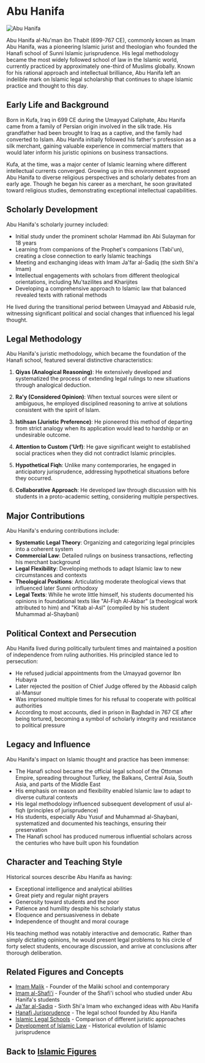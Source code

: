 # Abu Hanifa

![Abu Hanifa](../../images/abu_hanifa.jpg)

Abu Hanifa al-Nu'man ibn Thabit (699-767 CE), commonly known as Imam Abu Hanifa, was a pioneering Islamic jurist and theologian who founded the Hanafi school of Sunni Islamic jurisprudence. His legal methodology became the most widely followed school of law in the Islamic world, currently practiced by approximately one-third of Muslims globally. Known for his rational approach and intellectual brilliance, Abu Hanifa left an indelible mark on Islamic legal scholarship that continues to shape Islamic practice and thought to this day.

## Early Life and Background

Born in Kufa, Iraq in 699 CE during the Umayyad Caliphate, Abu Hanifa came from a family of Persian origin involved in the silk trade. His grandfather had been brought to Iraq as a captive, and the family had converted to Islam. Abu Hanifa initially followed his father's profession as a silk merchant, gaining valuable experience in commercial matters that would later inform his juristic opinions on business transactions.

Kufa, at the time, was a major center of Islamic learning where different intellectual currents converged. Growing up in this environment exposed Abu Hanifa to diverse religious perspectives and scholarly debates from an early age. Though he began his career as a merchant, he soon gravitated toward religious studies, demonstrating exceptional intellectual capabilities.

## Scholarly Development

Abu Hanifa's scholarly journey included:

- Initial study under the prominent scholar Hammad ibn Abi Sulayman for 18 years
- Learning from companions of the Prophet's companions (Tabi'un), creating a close connection to early Islamic teachings
- Meeting and exchanging ideas with Imam Ja'far al-Sadiq (the sixth Shi'a Imam)
- Intellectual engagements with scholars from different theological orientations, including Mu'tazilites and Kharijites
- Developing a comprehensive approach to Islamic law that balanced revealed texts with rational methods

He lived during the transitional period between Umayyad and Abbasid rule, witnessing significant political and social changes that influenced his legal thought.

## Legal Methodology

Abu Hanifa's juristic methodology, which became the foundation of the Hanafi school, featured several distinctive characteristics:

1. **Qiyas (Analogical Reasoning)**: He extensively developed and systematized the process of extending legal rulings to new situations through analogical deduction.

2. **Ra'y (Considered Opinion)**: When textual sources were silent or ambiguous, he employed disciplined reasoning to arrive at solutions consistent with the spirit of Islam.

3. **Istihsan (Juristic Preference)**: He pioneered this method of departing from strict analogy when its application would lead to hardship or an undesirable outcome.

4. **Attention to Custom ('Urf)**: He gave significant weight to established social practices when they did not contradict Islamic principles.

5. **Hypothetical Fiqh**: Unlike many contemporaries, he engaged in anticipatory jurisprudence, addressing hypothetical situations before they occurred.

6. **Collaborative Approach**: He developed law through discussion with his students in a proto-academic setting, considering multiple perspectives.

## Major Contributions

Abu Hanifa's enduring contributions include:

- **Systematic Legal Theory**: Organizing and categorizing legal principles into a coherent system
- **Commercial Law**: Detailed rulings on business transactions, reflecting his merchant background
- **Legal Flexibility**: Developing methods to adapt Islamic law to new circumstances and contexts
- **Theological Positions**: Articulating moderate theological views that influenced later Sunni orthodoxy
- **Legal Texts**: While he wrote little himself, his students documented his opinions in foundational texts like "Al-Fiqh Al-Akbar" (a theological work attributed to him) and "Kitab al-Asl" (compiled by his student Muhammad al-Shaybani)

## Political Context and Persecution

Abu Hanifa lived during politically turbulent times and maintained a position of independence from ruling authorities. His principled stance led to persecution:

- He refused judicial appointments from the Umayyad governor Ibn Hubayra
- Later rejected the position of Chief Judge offered by the Abbasid caliph al-Mansur
- Was imprisoned multiple times for his refusal to cooperate with political authorities
- According to most accounts, died in prison in Baghdad in 767 CE after being tortured, becoming a symbol of scholarly integrity and resistance to political pressure

## Legacy and Influence

Abu Hanifa's impact on Islamic thought and practice has been immense:

- The Hanafi school became the official legal school of the Ottoman Empire, spreading throughout Turkey, the Balkans, Central Asia, South Asia, and parts of the Middle East
- His emphasis on reason and flexibility enabled Islamic law to adapt to diverse cultural contexts
- His legal methodology influenced subsequent development of usul al-fiqh (principles of jurisprudence)
- His students, especially Abu Yusuf and Muhammad al-Shaybani, systematized and documented his teachings, ensuring their preservation
- The Hanafi school has produced numerous influential scholars across the centuries who have built upon his foundation

## Character and Teaching Style

Historical sources describe Abu Hanifa as having:

- Exceptional intelligence and analytical abilities
- Great piety and regular night prayers
- Generosity toward students and the poor
- Patience and humility despite his scholarly status
- Eloquence and persuasiveness in debate
- Independence of thought and moral courage

His teaching method was notably interactive and democratic. Rather than simply dictating opinions, he would present legal problems to his circle of forty select students, encourage discussion, and arrive at conclusions after thorough deliberation.

## Related Figures and Concepts

- [Imam Malik](./malik_ibn_anas.md) - Founder of the Maliki school and contemporary
- [Imam al-Shafi'i](./shafii.md) - Founder of the Shafi'i school who studied under Abu Hanifa's students
- [Ja'far al-Sadiq](./jafar_al_sadiq.md) - Sixth Shi'a Imam who exchanged ideas with Abu Hanifa
- [Hanafi Jurisprudence](../denominations/hanafi.md) - The legal school founded by Abu Hanifa
- [Islamic Legal Schools](../denominations/madhabs.md) - Comparison of different juristic approaches
- [Development of Islamic Law](../texts/fiqh_development.md) - Historical evolution of Islamic jurisprudence

## Back to [Islamic Figures](./README.md)
